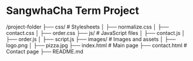 # SangwhaCha Term Project

/project-folder
├── css/ # Stylesheets
│ ├── normalize.css
│ ├── contact.css
│ ├── order.css
├── js/ # JavaScript files
│ ├── contact.js
│ ├── order.js
│ ├── script.js
├── images/ # Images and assets
│ ├── logo.png
│ ├── pizza.jpg
├── index.html # Main page
├── contact.html # Contact page
├── README.md
